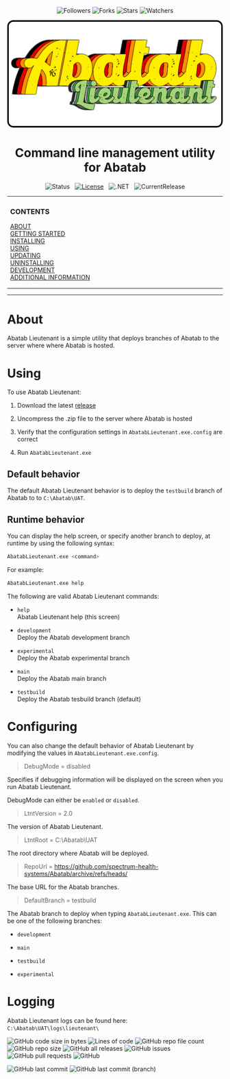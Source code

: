 
<div align="center">

![Followers][GitHubFollowers] ![Forks][GitHubForks] ![Stars][GitHubStars] ![Watchers][GitHubWatchers]

[![Logo][Logo]][MainBranchUrl]

# Command line management utility for Abatab

![Status][Status]&nbsp;&nbsp;&nbsp;[![License][License]][LicenseUrl]&nbsp;&nbsp;&nbsp;![.NET][DotNet]&nbsp;&nbsp;&nbsp;![CurrentRelease][CurrentRelease]

</div>

<!-- The HTML indentations have to stay this way to work. -->
<table>
<tr>
<td img src="RepositoryData/Asset/Image/Document/README/spacer.png" alt="blank-spacer" width="1000" height="1">

  ### CONTENTS
  [ABOUT](#about)<br>
  [GETTING STARTED](#getting-started)<br>
  [INSTALLING](#installing)<br>
  [USING](#using)<br>
  [UPDATING](#updating)<br>
  [UNINSTALLING](#uninstalling)<br>
  [DEVELOPMENT](#development)<br>
  [ADDITIONAL INFORMATION](#additional-information)<br>

</td>
</tr>
</table>

***

# About

Abatab Lieutenant is a simple utility that deploys branches of Abatab to the server where where Abatab is hosted.

# Using

To use Abatab Lieutenant:

1. Download the latest [release](https://github.com/spectrum-health-systems/AbatabLieutenant/releases)

2. Uncompress the .zip file to the server where Abatab is hosted

3. Verify that the configuration settings in `AbatabLieutenant.exe.config` are correct

4. Run `AbatabLieutenant.exe`

## Default behavior

The default Abatab Lieutenant behavior is to deploy the `testbuild` branch of Abatab to to `C:\Abatab\UAT`.

## Runtime behavior

You can display the help screen, or specify another branch to deploy, at runtime by using the following syntax:

``` bash
AbatabLieutenant.exe <command>
```

For example:

``` bash
AbatabLieutenant.exe help
```

The following are valid Abatab Lieutenant commands:

* `help`  
Abatab Lieutenant help (this screen)

* `development`  
Deploy the Abatab development branch

* `experimental`  
Deploy the Abatab experimental branch

* `main`  
Deploy the Abatab main branch

* `testbuild`  
Deploy the Abatab tesbuild branch (default)

# Configuring

You can also change the default behavior of Abatab Lieutenant by modifying the values in `AbatabLieutenant.exe.config`.

> DebugMode = disabled

Specifies if debugging information will be displayed on the screen when you run Abatab Lieutenant.

DebugMode can either be `enabled` or `disabled`.

> LtntVersion = 2.0

The version of Abatab Lieutenant.

> LtntRoot = C:\Abatab\UAT

The root directory where Abatab will be deployed.

> RepoUrl = https://github.com/spectrum-health-systems/Abatab/archive/refs/heads/

The base URL for the Abatab branches.

> DefaultBranch = testbuild  

The Abatab branch to deploy when typing `AbatabLieutenant.exe`.  This can be one of the following branches:

* `development`

* `main`

* `testbuild`

* `experimental`

# Logging

Abatab Lieutenant logs can be found here:  
`C:\Abatab\UAT\logs\lieutenant\`


![GitHub code size in bytes](https://img.shields.io/github/languages/code-size/spectrum-health-systems/AbatabLieutenant)
![Lines of code](https://img.shields.io/tokei/lines/github/spectrum-health-systems/AbatabLieutenant)
![GitHub repo file count](https://img.shields.io/github/directory-file-count/spectrum-health-systems/AbatabLieutenant)
![GitHub repo size](https://img.shields.io/github/repo-size/spectrum-health-systems/AbatabLieutenant)
![GitHub all releases](https://img.shields.io/github/downloads/spectrum-health-systems/AbatabLieutenant/total)
![GitHub issues](https://img.shields.io/github/issues/spectrum-health-systems/AbatabLieutenant)
![GitHub pull requests](https://img.shields.io/github/issues-pr/spectrum-health-systems/AbatabLieutenant)
![GitHub](https://img.shields.io/github/license/spectrum-health-systems/AbatabLieutenant)

![GitHub last commit](https://img.shields.io/github/last-commit/spectrum-health-systems/AbatabLieutenant)
![GitHub last commit (branch)](https://img.shields.io/github/last-commit/spectrum-health-systems/AbatabLieutenant/development)














<!-- REFERENCE LINKS -->

[GitHubFollowers]: https://img.shields.io/github/followers/spectrum-health-systems?style=social
[GitHubForks]: https://img.shields.io/github/forks/spectrum-health-systems/AbatabLieutenant?style=social
[GitHubStars]: https://img.shields.io/github/stars/spectrum-health-systems/AbatabLieutenant?style=social
[GitHubWatchers]: https://img.shields.io/github/watchers/spectrum-health-systems/AbatabLieutenant?style=social

[DotNet]: https://img.shields.io/badge/.NET-6.0-blueviolet













[AbatabRepoUrl]: https://github.com/spectrum-health-systems/Abatab
[MainBranchUrl]: README.md
[Logo]: /.github/res/img/logo/RepositoryLogo.png
[Status]: https://img.shields.io/badge/status-active-brightgreen?style=flat
[License]: https://img.shields.io/badge/license-apache%202.0-brightgreen?style=flat
[LicenseUrl]: https://www.apache.org/licenses/LICENSE-2.0
[CurrentRelease]: https://img.shields.io/github/v/release/spectrum-health-systems/AbatabLieutenant?style=flat
[CurrentReleaseUrl]: https://github.com/spectrum-health-systems/AbatabLieutenant/releases
[Changelog]: /doc/CHANGELOG.md
[Roadmap]: /doc/ROADMAP.md
[ManHome]: /doc/man/ManHome.md
[SrcDocHome]: /doc/srcdoc/SrcDocHome.md
